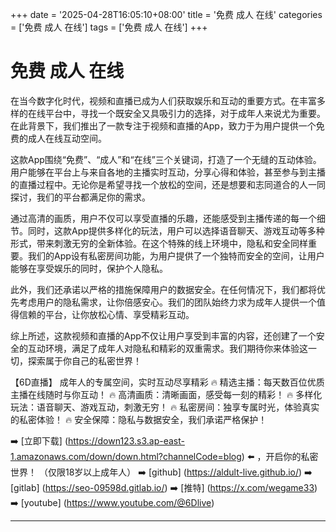 +++
date = '2025-04-28T16:05:10+08:00'
title = '免费 成人 在线'
categories = ['免费 成人 在线']
tags = ['免费 成人 在线']
+++

# 免费 成人 在线

在当今数字化时代，视频和直播已成为人们获取娱乐和互动的重要方式。在丰富多样的在线平台中，寻找一个既安全又具吸引力的选择，对于成年人来说尤为重要。在此背景下，我们推出了一款专注于视频和直播的App，致力于为用户提供一个免费的成人在线互动空间。

这款App围绕“免费”、“成人”和“在线”三个关键词，打造了一个无缝的互动体验。用户能够在平台上与来自各地的主播实时互动，分享心得和体验，甚至参与到主播的直播过程中。无论你是希望寻找一个放松的空间，还是想要和志同道合的人一同探讨，我们的平台都满足你的需求。

通过高清的画质，用户不仅可以享受直播的乐趣，还能感受到主播传递的每一个细节。同时，这款App提供多样化的玩法，用户可以选择语音聊天、游戏互动等多种形式，带来刺激无穷的全新体验。在这个特殊的线上环境中，隐私和安全同样重要。我们的App设有私密房间功能，为用户提供了一个独特而安全的空间，让用户能够在享受娱乐的同时，保护个人隐私。

此外，我们还承诺以严格的措施保障用户的数据安全。在任何情况下，我们都将优先考虑用户的隐私需求，让你倍感安心。我们的团队始终力求为成年人提供一个值得信赖的平台，让你放松心情、享受精彩互动。

综上所述，这款视频和直播的App不仅让用户享受到丰富的内容，还创建了一个安全的互动环境，满足了成年人对隐私和精彩的双重需求。我们期待你来体验这一切，探索属于你自己的私密世界！

【6D直播】
成年人的专属空间，实时互动尽享精彩
🔥 精选主播：每天数百位优质主播在线随时与你互动！
🔥 高清画质：清晰画面，感受每一刻的精彩！
🔥 多样化玩法：语音聊天、游戏互动，刺激无穷！
🔥 私密房间：独享专属时光，体验真实的私密体验！
🔥 安全保障：隐私与数据安全，我们承诺严格保护！

➡️ [立即下载] (https://down123.s3.ap-east-1.amazonaws.com/down/down.html?channelCode=blog) ⬅️ ，开启你的私密世界！
（仅限18岁以上成年人）
➡️ [github] (https://aldult-live.github.io/)
➡️ [gitlab] (https://seo-09598d.gitlab.io/)
➡️ [推特] (https://x.com/wegame33)
➡️ [youtube] (https://www.youtube.com/@6Dlive)

---
